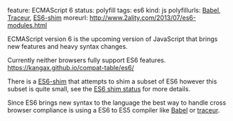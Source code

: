 feature: ECMAScript 6
status: polyfill
tags: es6
kind: js
polyfillurls: [Babel](https://babeljs.io/), [Traceur](https://github.com/google/traceur-compiler), [ES6-shim](https://github.com/paulmillr/es6-shim)
moreurl: http://www.2ality.com/2013/07/es6-modules.html

ECMAScript version 6 is the upcoming version of JavaScript that brings new features and heavy syntax changes. 

Currently neither browsers fully support ES6 features.
https://kangax.github.io/compat-table/es6/

There is a [ES6-shim](https://github.com/paulmillr/es6-shim) that attempts to shim a subset of ES6 however this subset is quite small, see the [ES6 shim status](https://gist.github.com/1665192) for more details.

Since ES6 brings new syntax to the language the best way to handle cross browser compliance is using a ES6 to ES5 compiler like [Babel](https://babeljs.io/) or [traceur](https://github.com/google/traceur-compiler).
